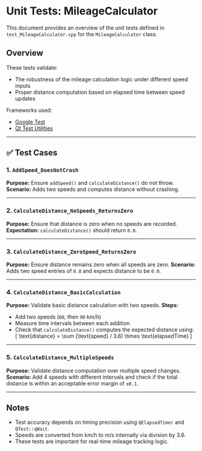# Unit Tests: MileageCalculator

This document provides an overview of the unit tests defined in `test_MileageCalculator.cpp` for the `MileageCalculator` class.

## Overview

These tests validate:
- The robustness of the mileage calculation logic under different speed inputs
- Proper distance computation based on elapsed time between speed updates

Frameworks used:
- [Google Test](https://github.com/google/googletest)
- [Qt Test Utilities](https://doc.qt.io/qt-6/qtest.html)

---

## ✅ Test Cases

### 1. `AddSpeed_DoesNotCrash`
**Purpose:** Ensure `addSpeed()` and `calculateDistance()` do not throw.
**Scenario:** Adds two speeds and computes distance without crashing.

---

### 2. `CalculateDistance_NoSpeeds_ReturnsZero`
**Purpose:** Ensure that distance is zero when no speeds are recorded.
**Expectation:** `calculateDistance()` should return `0.0`.

---

### 3. `CalculateDistance_ZeroSpeed_ReturnsZero`
**Purpose:** Ensure distance remains zero when all speeds are zero.
**Scenario:** Adds two speed entries of `0.0` and expects distance to be `0.0`.

---

### 4. `CalculateDistance_BasicCalculation`
**Purpose:** Validate basic distance calculation with two speeds.
**Steps:**
- Add two speeds (`60`, then `90` km/h)
- Measure time intervals between each addition
- Check that `calculateDistance()` computes the expected distance using:
  \[
  \text{distance} = \sum (\text{speed} / 3.6) \times \text{elapsedTime}
  \]

---

### 5. `CalculateDistance_MultipleSpeeds`
**Purpose:** Validate distance computation over multiple speed changes.
**Scenario:** Add 4 speeds with different intervals and check if the total distance is within an acceptable error margin of `±0.1`.

---

## Notes

- Test accuracy depends on timing precision using `QElapsedTimer` and `QTest::qWait`.
- Speeds are converted from km/h to m/s internally via division by 3.6.
- These tests are important for real-time mileage tracking logic.
